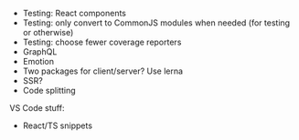 * Testing: React components
* Testing: only convert to CommonJS modules when needed (for testing or otherwise)
* Testing: choose fewer coverage reporters
* GraphQL
* Emotion
* Two packages for client/server? Use lerna
* SSR?
* Code splitting

VS Code stuff:
* React/TS snippets
